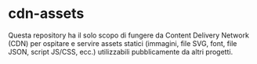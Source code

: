 # cdn-assets
Questa repository ha il solo scopo di fungere da Content Delivery Network (CDN) per ospitare e servire assets statici (immagini, file SVG, font, file JSON, script JS/CSS, ecc.) utilizzabili pubblicamente da altri progetti.

